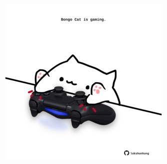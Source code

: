 <!-- built at 26/10/2025, 14:00:35 UTC -->
<p align="center">
  <img width="500" height="500" src="./ReadmeImage.svg">
</p>
